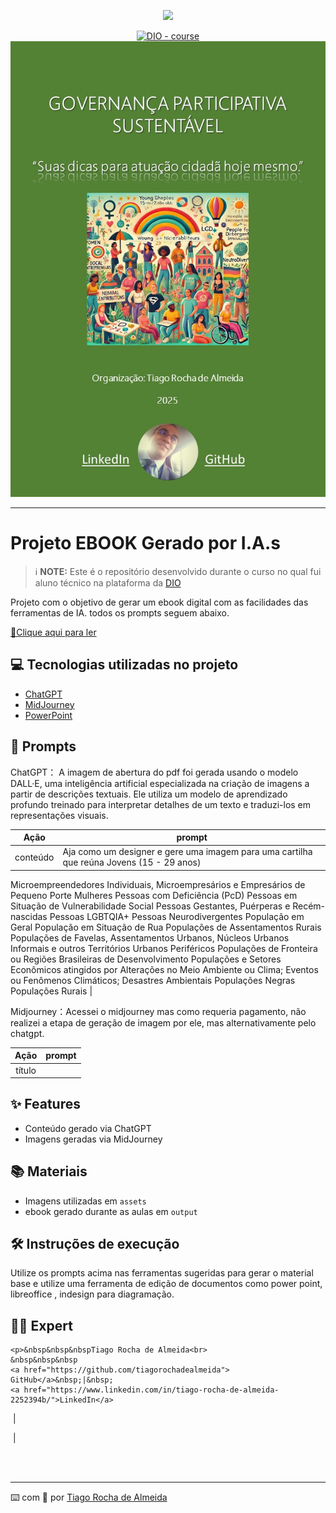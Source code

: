 <p align="center">
    <img width="100" src=".github/assets/banner.png">
</p>


<p align="center">
<a href="https://dio.me/"><img src="https://img.shields.io/badge/DIO-Course-28DA77?logo=youtube" alt="DIO - course"></a>
<a href="https://github.com/tiagorochadealmeida/prompts-recipe-to-create-a-ebook/blob/main/ebook.pdf" title="Go to Bash homepage"><img src="https://github.com/tiagorochadealmeida/prompts-recipe-to-create-a-ebook/blob/main/capa_ebook_.jpg" alt="Made with Bash"></a></p>

-------


<p align="center">

</p>

# Projeto EBOOK Gerado por I.A.s


 > ℹ️ **NOTE:** Este é o repositório desenvolvido durante o curso no qual fui aluno técnico na plataforma da [DIO](https://dio.me)

Projeto com o objetivo de gerar um ebook digital com as facilidades das ferramentas de IA. todos os prompts
seguem abaixo.

<a href="https://github.com/tiagorochadealmeida/prompts-recipe-to-create-a-ebook/blob/main/ebook.pdf" title="View PDF now"> 📕Clique aqui para ler</a>

## 💻 Tecnologias utilizadas no projeto

- [ChatGPT](https://chat.openai.com/) 
- [MidJourney](https://www.midjourney.com/app/)
- [PowerPoint](https://www.microsoft.com/en/microsoft-365/powerpoint)

## 🧠 Prompts


ChatGPT： A imagem de abertura do pdf foi gerada usando o modelo DALL·E, uma inteligência artificial especializada na criação de imagens a partir de descrições textuais. Ele utiliza um modelo de aprendizado profundo treinado para interpretar detalhes de um texto e traduzi-los em representações visuais.

|   Ação   | prompt                                                                                                                                                                                                                                                                         |
| :------: | -------------------------------------------------------------------------------------------------------------------------------------------------------------------------------------------------------------------------------------------------------------------                                                     |
| conteúdo | Aja como um designer e gere uma imagem para uma cartilha que reúna Jovens (15 - 29 anos) 
Microempreendedores Individuais, Microempresários e Empresários de Pequeno Porte
Mulheres
Pessoas com Deficiência (PcD)
Pessoas em Situação de Vulnerabilidade Social
Pessoas Gestantes, Puérperas e Recém-nascidas
Pessoas LGBTQIA+
Pessoas Neurodivergentes
População em Geral
População em Situação de Rua
Populações de Assentamentos Rurais
Populações de Favelas, Assentamentos Urbanos, Núcleos Urbanos Informais e outros Territórios Urbanos Periféricos
Populações de Fronteira ou Regiões Brasileiras de Desenvolvimento
Populações e Setores Econômicos atingidos por Alterações no Meio Ambiente ou Clima; Eventos ou Fenômenos Climáticos; Desastres Ambientais
Populações Negras
Populações Rurais |


Midjourney：Acessei o midjourney mas como requeria pagamento, não realizei a etapa de geração de imagem por ele, mas alternativamente pelo chatgpt. 

|  Ação  | prompt                                                                                 |
| :----: | -------------------------------------------------------------------------------------- |
| título |  |

## ✨ Features

- Conteúdo gerado via ChatGPT
- Imagens geradas via MidJourney

## 📚 Materiais

- Imagens utilizadas em `assets`
- ebook gerado durante as aulas em `output`

## 🛠️ Instruções de execução

Utilize os prompts acima nas ferramentas sugeridas para gerar o material base e utilize uma ferramenta de edição de documentos como power point, libreoffice , indesign para diagramação.

## 👨‍💻 Expert

<p>
   
    <p>&nbsp&nbsp&nbspTiago Rocha de Almeida<br>
    &nbsp&nbsp&nbsp
    <a href="https://github.com/tiagorochadealmeida">
    GitHub</a>&nbsp;|&nbsp;
    <a href="https://www.linkedin.com/in/tiago-rocha-de-almeida-2252394b/">LinkedIn</a>
&nbsp;|&nbsp;
    
&nbsp;|&nbsp;</p>
</p>
<br/><br/>
<p>

---

⌨️ com 💜 por [Tiago Rocha de Almeida](https://github.com/tiagorochadealmeida)
